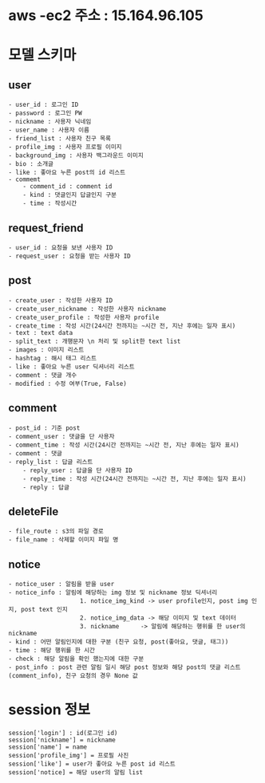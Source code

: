 # aws -ec2 주소 : 15.164.96.105

# 모델 스키마

## user
	- user_id : 로그인 ID
    - password : 로그인 PW
    - nickname : 사용자 닉네임
	- user_name : 사용자 이름
	- friend_list : 사용자 친구 목록
    - profile_img : 사용자 프로필 이미지
    - background_img : 사용자 백그라운드 이미지
    - bio : 소개글
    - like : 좋아요 누른 post의 id 리스트
    - commemt
        - comment_id : comment id
        - kind : 댓글인지 답글인지 구분
        - time : 작성시간

## request_friend
	- user_id : 요청을 보낸 사용자 ID
	- request_user : 요청을 받는 사용자 ID
	
## post
    - create_user : 작성한 사용자 ID
    - create_user_nickname : 작성한 사용자 nickname
    - create_user_profile : 작성한 사용자 profile  
    - create_time : 작성 시간(24시간 전까지는 ~시간 전, 지난 후에는 일자 표시)
	- text : text data
    - split_text : 개행문자 \n 처리 및 split한 text list
	- images : 이미지 리스트
    - hashtag : 해시 태그 리스트
    - like : 좋아요 누른 user 딕셔너리 리스트
    - comment : 댓글 개수
    - modified : 수정 여부(True, False)

## comment
    - post_id : 기준 post 
    - comment_user : 댓글을 단 사용자 
    - comment_time : 작성 시간(24시간 전까지는 ~시간 전, 지난 후에는 일자 표시)
    - comment : 댓글
    - reply_list : 답글 리스트
        - reply_user : 답글을 단 사용자 ID
        - reply_time : 작성 시간(24시간 전까지는 ~시간 전, 지난 후에는 일자 표시)
        - reply : 답글

## deleteFile
    - file_route : s3의 파일 경로
    - file_name : 삭제할 이미지 파일 명

## notice
    - notice_user : 알림을 받을 user
    - notice_info : 알림에 해당하는 img 정보 및 nickname 정보 딕셔너리
                        1. notice_img_kind -> user profile인지, post img 인지, post text 인지
                        2. notice_img_data -> 해당 이미지 및 text 데이터
                        3. nickname      -> 알림에 해당하는 행위를 한 user의 nickname
    - kind : 어떤 알림인지에 대한 구분 (친구 요청, post(좋아요, 댓글, 태그))
    - time : 해당 행위를 한 시간
    - check : 해당 알림을 확인 했는지에 대한 구분
    - post_info : post 관련 알림 일시 해당 post 정보와 해당 post의 댓글 리스트(comment_info), 친구 요청의 경우 None 값

# session 정보
    session['login'] : id(로그인 id)
    session['nickname'] = nickname
    session['name'] = name
    session['profile_img'] = 프로필 사진
    session['like'] = user가 좋아요 누른 post id 리스트 
    session['notice] = 해당 user의 알림 list

